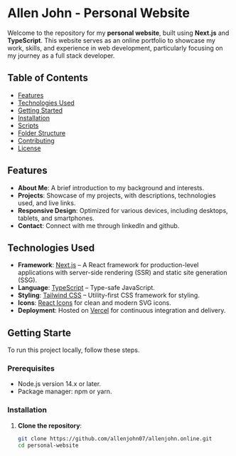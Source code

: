 # Allen John - Personal Website

Welcome to the repository for my **personal website**, built using **Next.js** and **TypeScript**. This website serves as an online portfolio to showcase my work, skills, and experience in web development, particularly focusing on my journey as a full stack developer.

## Table of Contents

- [Features](#features)
- [Technologies Used](#technologies-used)
- [Getting Started](#getting-started)
- [Installation](#installation)
- [Scripts](#scripts)
- [Folder Structure](#folder-structure)
- [Contributing](#contributing)
- [License](#license)

## Features

- **About Me**: A brief introduction to my background and interests.
- **Projects**: Showcase of my projects, with descriptions, technologies used, and live links.
- **Responsive Design**: Optimized for various devices, including desktops, tablets, and smartphones.
- **Contact**: Connect with me through linkedIn and github.

## Technologies Used

- **Framework**: [Next.js](https://nextjs.org/) – A React framework for production-level applications with server-side rendering (SSR) and static site generation (SSG).
- **Language**: [TypeScript](https://www.typescriptlang.org/) – Type-safe JavaScript.
- **Styling**: [Tailwind CSS](https://tailwindcss.com/) – Utility-first CSS framework for styling.
- **Icons**: [React Icons](https://react-icons.github.io/react-icons/) for clean and modern SVG icons.
- **Deployment**: Hosted on [Vercel](https://vercel.com/) for continuous integration and delivery.

## Getting Starte

To run this project locally, follow these steps.

### Prerequisites

- Node.js version 14.x or later.
- Package manager: npm or yarn.

### Installation

1. **Clone the repository**:

   ```bash
   git clone https://github.com/allenjohn07/allenjohn.online.git
   cd personal-website
